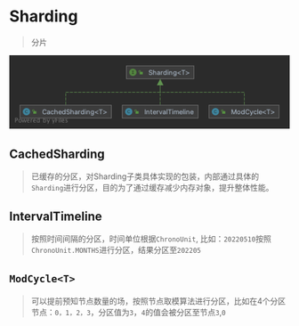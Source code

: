 # Sharding

> 分片
 
<p align="center">
  <img src="../../public/assets/design/Sharding-impl-class.png" alt="Sharding implementation class diagram"/>
</p>

## CachedSharding
> 已缓存的分区，对Sharding子类具体实现的包装，内部通过具体的`Sharding`进行分区，目的为了通过缓存减少内存对象，提升整体性能。

## IntervalTimeline
> 按照时间间隔的分区，时间单位根据`ChronoUnit`, 比如：`20220510`按照`ChronoUnit.MONTHS`进行分区，结果分区至`202205`

## `ModCycle<T>`
> 可以提前预知节点数量的场，按照节点取模算法进行分区，比如在4个分区节点：`0，1，2，3`，分区值为`3`，`4`的值会被分区至节点`3`,`0`


